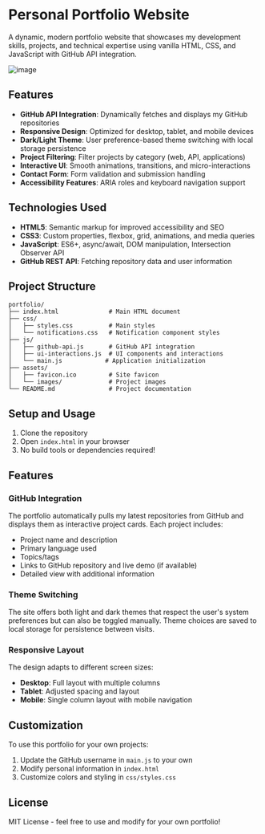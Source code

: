 # Personal Portfolio Website

A dynamic, modern portfolio website that showcases my development skills, projects, and technical expertise using vanilla HTML, CSS, and JavaScript with GitHub API integration.

![image](https://github.com/user-attachments/assets/ba2cadee-134f-4bd9-9d60-a62ed7a228a3)

## Features

- **GitHub API Integration**: Dynamically fetches and displays my GitHub repositories
- **Responsive Design**: Optimized for desktop, tablet, and mobile devices
- **Dark/Light Theme**: User preference-based theme switching with local storage persistence
- **Project Filtering**: Filter projects by category (web, API, applications)
- **Interactive UI**: Smooth animations, transitions, and micro-interactions
- **Contact Form**: Form validation and submission handling
- **Accessibility Features**: ARIA roles and keyboard navigation support

## Technologies Used

- **HTML5**: Semantic markup for improved accessibility and SEO
- **CSS3**: Custom properties, flexbox, grid, animations, and media queries
- **JavaScript**: ES6+, async/await, DOM manipulation, Intersection Observer API
- **GitHub REST API**: Fetching repository data and user information

## Project Structure

```
portfolio/
├── index.html              # Main HTML document
├── css/
│   ├── styles.css          # Main styles
│   └── notifications.css   # Notification component styles
├── js/
│   ├── github-api.js       # GitHub API integration
│   ├── ui-interactions.js  # UI components and interactions
│   └── main.js            # Application initialization
├── assets/
│   ├── favicon.ico         # Site favicon
│   └── images/             # Project images
└── README.md               # Project documentation
```

## Setup and Usage

1. Clone the repository
2. Open `index.html` in your browser
3. No build tools or dependencies required!

## Features

### GitHub Integration

The portfolio automatically pulls my latest repositories from GitHub and displays them as interactive project cards. Each project includes:

- Project name and description
- Primary language used
- Topics/tags
- Links to GitHub repository and live demo (if available)
- Detailed view with additional information

### Theme Switching

The site offers both light and dark themes that respect the user's system preferences but can also be toggled manually. Theme choices are saved to local storage for persistence between visits.

### Responsive Layout

The design adapts to different screen sizes:
- **Desktop**: Full layout with multiple columns
- **Tablet**: Adjusted spacing and layout
- **Mobile**: Single column layout with mobile navigation

## Customization

To use this portfolio for your own projects:

1. Update the GitHub username in `main.js` to your own
2. Modify personal information in `index.html`
3. Customize colors and styling in `css/styles.css`

## License

MIT License - feel free to use and modify for your own portfolio!
